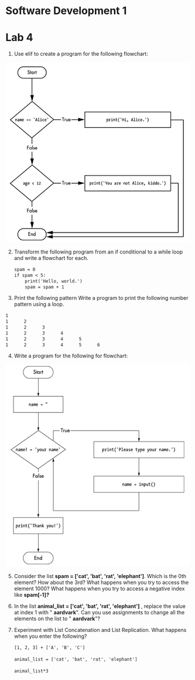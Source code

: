 # Software Development 1 
# Lab 4




1. Use elif to create a program for the following flowchart:

![Alt text](img_2.png?raw=false "Flowchart Exercise 2")




2. Transform the following program from an if conditional to a while loop and write a flowchart for each.

       spam = 0
       if spam < 5:
           print('Hello, world.')
           spam = spam + 1
3. Print the following pattern
Write a program to print the following number pattern using a loop.
```
1
1      2
1      2      3
1      2      3      4
1      2      3      4      5      
1      2      3      4      5      6
```

4. Write a program for the following for flowchart:

![Alt text](img_5.png?raw=false "Flowchart Exercise 5")

5. Consider the list **spam = [&#39;cat&#39;, &#39;bat&#39;, &#39;rat&#39;, &#39;elephant&#39;]**. Which is the 0th element? How about the 3rd? What happens when you try to access the element 1000? What happens when you try to access a negative index like **spam[-1]?**

6. In the list **animal\_list = [&#39;cat&#39;, &#39;bat&#39;, &#39;rat&#39;, &#39;elephant&#39;]** , replace the value at index 1 with &quot; **aardvark**&quot;. Can you use assignments to change all the elements on the list to &quot; **aardvark**&quot;?



7. Experiment with List Concatenation and List Replication. What happens when you enter the following?

       [1, 2, 3] + ['A', 'B', 'C']
       
       animal_list = ['cat', 'bat', 'rat', 'elephant']
       
       animal_list*3



